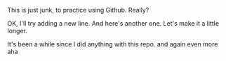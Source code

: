 This is just junk, to practice using Github.
Really?

OK, I'll try adding a new line.
And here's another one.  Let's make it a little longer.

It's been a while since I did anything with this repo.
and again
even more
aha
